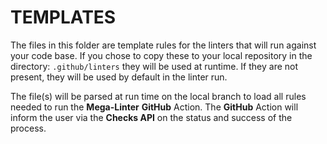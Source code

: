 # TEMPLATES

The files in this folder are template rules for the linters that will run against your code base. If you chose to copy these to your local repository in the directory: `.github/linters` they will be used at runtime. If they are not present, they will be used by default in the linter run.

The file(s) will be parsed at run time on the local branch to load all rules needed to run the **Mega-Linter** **GitHub** Action.
The **GitHub** Action will inform the user via the **Checks API** on the status and success of the process.
